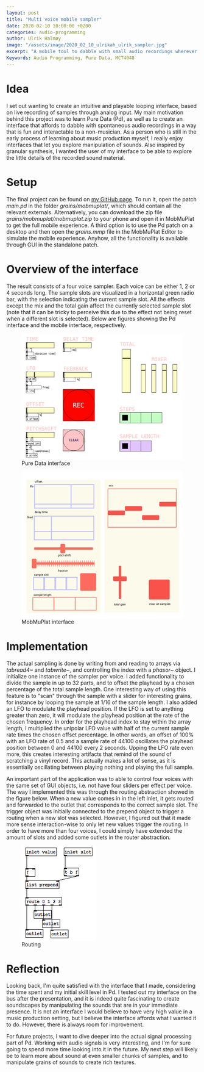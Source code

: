 ```yaml
---
layout: post
title: "Multi voice mobile sampler"
date: 2020-02-10 10:00:00 +0200
categories: audio-programming
author: Ulrik Halmøy
image: "/assets/image/2020_02_10_ulrikah_ulrik_sampler.jpg"
excerpt: "A mobile tool to dabble with small audio recordings wherever you encounter them"
Keywords: Audio Programming, Pure Data, MCT4048
---
```


# Idea

I set out wanting to create an intuitive and playable looping interface, based on live recording of samples through analog input. My main motivation behind this project was to learn Pure Data (Pd), as well as to create an interface that affords to dabble with spontaneous audio recordings in a way that is fun and interactable to a non-musician. As a person who is still in the early process of learning about music production myself, I really enjoy interfaces that let you explore manipulation of sounds. Also inspired by granular synthesis, I wanted the user of my interface to be able to explore the little details of the recorded sound material.

# Setup

The final project can be found on [my GitHub page](https://github.com/ulrikah/pd/tree/master/grains/mobmuplat). To run it, open the patch *main.pd* in the folder *grains/mobmuplat/*, which should contain all the relevant externals. Alternatively, you can download the zip file *grains/mobmuplat/mobmuplat.zip* to your phone and open it in MobMuPlat to get the full mobile experience. A third option is to use the Pd patch on a desktop and then open the *grains.mmp* file in the MobMuPlat Editor to simulate the mobile experience. Anyhow, all the functionality is available through GUI in the standalone patch.

# Overview of the interface

The result consists of a four voice sampler. Each voice can be either 1, 2 or 4 seconds long. The sample slots are visualized in a horizontal green radio bar, with the selection indicating the current sample slot. All the effects except the mix and the total gain affect the currently selected sample slot (note that it can be tricky to perceive this due to the effect not being reset when a different slot is selected). Below are figures showing the Pd interface and the mobile interface, respectively.

<figure>
 <img src="/assets/image/2020_02_10_ulrikah_ulrik_sampler.jpg" align="center" alt="Pure Data interface"/>
 <figcaption>Pure Data interface</figcaption>
</figure>

<figure>
 <img src="/assets/image/2020_02_10_ulrikah_sampler_mobmuplat.png" align="center" alt="MobMuPlat interface"/>
 <figcaption>MobMuPlat interface</figcaption>
</figure>


# Implementation

The actual sampling is done by writing from and reading to arrays via *tabread4~* and *tabwrite~*, and controlling the index with a *phasor~* object. I initialize one instance of the sampler per voice. I added functionality to divide the sample in up to 32 parts, and to offset the playhead by a chosen percentage of the total sample length. One interesting way of using this feature is to "scan" through the sample with a slider for interesting grains, for instance by looping the sample at 1/16 of the sample length. I also added an LFO to modulate the playhead position. If the LFO is set to anything greater than zero, it will modulate the playhead position at the rate of the chosen frequency. In order for the playhead index to stay within the array length, I multiplied the unipolar LFO value with half of the current sample rate times the chosen offset percentage. In other words, an offset of 100% with an LFO rate of 0.5 and a sample rate of 44100 oscillates the playhead position between 0 and 44100 every 2 seconds. Upping the LFO rate even more, this creates interesting artifacts that remind of the sound of scratching a vinyl record. This actually makes a lot of sense, as it is essentially oscillating between playing nothing and playing the full sample.

An important part of the application was to able to control four voices with the same set of GUI objects, i.e. not have four sliders per effect per voice. The way I implemented this was through the routing abstraction showed in the figure below. When a new value comes in in the left inlet, it gets routed and forwarded to the outlet that corresponds to the correct sample slot. The trigger object was initially connected to the prepend object to trigger a routing when a new slot was selected. However, I figured out that it made more sense interaction-wise to only let new values trigger the routing. In order to have more than four voices, I could simply have extended the amount of slots and added some outlets in the router abstraction.

<figure>
 <img src="/assets/image/2020_02_10_ulrikah_routing.png" align="center" alt="Routing"/>
 <figcaption>Routing</figcaption>
</figure>

# Reflection

Looking back, I'm quite satisfied with the interface that I made, considering the time spent and my initial skill level in Pd. I tested out my interface on the bus after the presentation, and it is indeed quite fascinating to create soundscapes by manipulating the sounds that are in your immediate presence. It is not an interface I would believe to have very high value in a music production setting, but I believe the interface affords what I wanted it to do. However, there is always room for improvement.

For future projects, I want to dive deeper into the actual signal processing part of Pd. Working with audio signals is very interesting, and I'm for sure going to spend more time looking into it in the future. My next step will likely be to learn more about sound at even smaller chunks of samples, and to manipulate grains of sounds to create rich textures.
